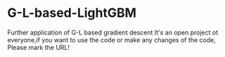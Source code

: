 # G-L-based-LightGBM
Further application of G-L based gradient descent
It's an open project ot everyone,if you want to use the code or make any changes of the code, Please mark the URL!
